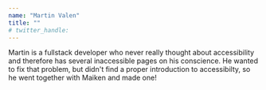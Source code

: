 ```yaml
---
name: "Martin Valen"
title: ""
# twitter_handle: 
---
```

Martin is a fullstack developer who never really thought about accessibility and therefore has several inaccessible pages on his conscience. He wanted to fix that problem, but didn't find a proper introduction to accessibilty, so he went together with Maiken and made one!
